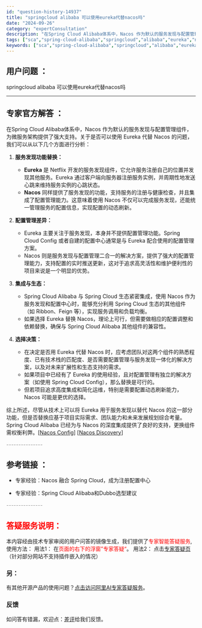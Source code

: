 ```yaml
---
id: "question-history-14937"
title: "springcloud alibaba 可以使用eureka代替nacos吗"
date: "2024-09-26"
category: "expertConsultation"
description: "在Spring Cloud Alibaba体系中，Nacos 作为默认的服务发现与配置管理组件，为微服务架构提供了强大支持。关于是否可以使用 Eureka 代替 Nacos 的问题，我们可以从以下几个方面进行分析：1. **服务发现功能替换：**   - **Eureka** 是 Netflix 开"
tags: ["sca","spring-cloud-alibaba","springcloud","alibaba","eureka","nacos","替代"]
keywords: ["sca","spring-cloud-alibaba","springcloud","alibaba","eureka","nacos","替代"]
---
```


## 用户问题 ： 
 springcloud alibaba 可以使用eureka代替nacos吗  

---------------
## 专家官方解答 ：

在Spring Cloud Alibaba体系中，Nacos 作为默认的服务发现与配置管理组件，为微服务架构提供了强大支持。关于是否可以使用 Eureka 代替 Nacos 的问题，我们可以从以下几个方面进行分析：

1. **服务发现功能替换：**
   - **Eureka** 是 Netflix 开发的服务发现组件，它允许服务注册自己的位置并发现其他服务。Eureka 通过客户端向服务器注册服务实例，并周期性地发送心跳来维持服务实例的心跳状态。
   - **Nacos** 同样提供了服务发现的功能，支持服务的注册与健康检查，并且集成了配置管理能力。这意味着使用 Nacos 不仅可以完成服务发现，还能统一管理服务的配置信息，实现配置的动态刷新。

2. **配置管理差异：**
   - Eureka 主要关注于服务发现，本身并不提供配置管理功能。Spring Cloud Config 或者自建的配置中心通常是与 Eureka 配合使用的配置管理方案。
   - Nacos 则是服务发现与配置管理二合一的解决方案，提供了强大的配置管理能力，支持配置的实时推送更新，这对于追求高灵活性和维护便利性的项目来说是一个明显的优势。

3. **集成与生态：**
   - Spring Cloud Alibaba 与 Spring Cloud 生态紧密集成，使用 Nacos 作为服务发现和配置中心时，能够充分利用 Spring Cloud 生态的其他组件（如 Ribbon、Feign 等），实现服务调用和负载均衡。
   - 如果选择 Eureka 替换 Nacos，理论上可行，但需要做相应的配置调整和依赖替换，确保与 Spring Cloud Alibaba 其他组件的兼容性。

4. **选择决策：**
   - 在决定是否用 Eureka 代替 Nacos 时，应考虑团队对这两个组件的熟悉程度、已有技术栈的匹配度、是否需要配置管理与服务发现一体化的解决方案，以及对未来扩展性和生态支持的需求。
   - 如果项目中已经有了 Eureka 的使用经验，且对配置管理有独立的解决方案（如使用 Spring Cloud Config），那么替换是可行的。
   - 但若项目追求高度集成和简化运维，特别是需要配置动态刷新能力，Nacos 可能是更优的选择。

综上所述，尽管从技术上可以将 Eureka 用于服务发现以替代 Nacos 的这一部分功能，但是否替换应基于项目实际需求、团队能力和未来发展规划综合考量。Spring Cloud Alibaba 已经为与 Nacos 的深度集成提供了良好的支持，更换组件需权衡利弊。[[Nacos Config](https://github.com/spring-cloud-incubator/spring-cloud-alibaba/wiki/Nacos-config)] [[Nacos Discovery](https://github.com/spring-cloud-incubator/spring-cloud-alibaba/wiki/Nacos-discovery)]


<font color="#949494">---------------</font> 


## 参考链接 ：

* 专家经验：Nacos 融合 Spring Cloud，成为注册配置中心 
 
 * 专家经验：Spring Cloud Alibaba和Dubbo选型建议 


 <font color="#949494">---------------</font> 
 


## <font color="#FF0000">答疑服务说明：</font> 

本内容经由技术专家审阅的用户问答的镜像生成，我们提供了<font color="#FF0000">专家智能答疑服务</font>,使用方法：
用法1： 在<font color="#FF0000">页面的右下的浮窗”专家答疑“</font>。
用法2： 点击[专家答疑页](https://answer.opensource.alibaba.com/docs/intro)（针对部分网站不支持插件嵌入的情况）
### 另：


有其他开源产品的使用问题？[点击访问阿里AI专家答疑服务](https://answer.opensource.alibaba.com/docs/intro)。
### 反馈
如问答有错漏，欢迎点：[差评](https://ai.nacos.io/user/feedbackByEnhancerGradePOJOID?enhancerGradePOJOId=14944)给我们反馈。
